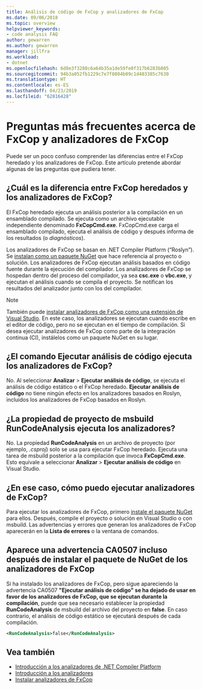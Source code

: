```yaml
---
title: Análisis de código de FxCop y analizadores de FxCop
ms.date: 09/06/2018
ms.topic: overview
helpviewer_keywords:
- code analysis FAQ
author: gewarren
ms.author: gewarren
manager: jillfra
ms.workload:
- dotnet
ms.openlocfilehash: 6d8e3f3288c6a64b35a1de59fe0f317b6283b805
ms.sourcegitcommit: 94b3a052fb1229c7e7f8804b09c1d403385c7630
ms.translationtype: HT
ms.contentlocale: es-ES
ms.lasthandoff: 04/23/2019
ms.locfileid: "62816428"
---
```

# <a name="frequently-asked-questions-about-fxcop-and-fxcop-analyzers"></a>Preguntas más frecuentes acerca de FxCop y analizadores de FxCop

Puede ser un poco confuso comprender las diferencias entre el FxCop heredado y los analizadores de FxCop. Este artículo pretende abordar algunas de las preguntas que pudiera tener.

## <a name="whats-the-difference-between-legacy-fxcop-and-fxcop-analyzers"></a>¿Cuál es la diferencia entre FxCop heredados y los analizadores de FxCop?

El FxCop heredado ejecuta un análisis posterior a la compilación en un ensamblado compilado. Se ejecuta como un archivo ejecutable independiente denominado **FxCopCmd.exe**. FxCopCmd.exe carga el ensamblado compilado, ejecuta el análisis de código y después informa de los resultados (o *diagnósticos*).

Los analizadores de FxCop se basan en .NET Compiler Platform (“Roslyn”). Se [instalan como un paquete NuGet](install-fxcop-analyzers.md#to-install-fxcop-analyzers-as-a-nuget-package) que hace referencia al proyecto o solución. Los analizadores de FxCop ejecutan análisis basados en código fuente durante la ejecución del compilador. Los analizadores de FxCop se hospedan dentro del proceso del compilador, ya sea **csc.exe** o **vbc.exe**, y ejecutan el análisis cuando se compila el proyecto. Se notifican los resultados del analizador junto con los del compilador.

> [!NOTE]
> También puede [instalar analizadores de FxCop como una extensión de Visual Studio](install-fxcop-analyzers.md#to-install-fxcop-analyzers-as-a-vsix). En este caso, los analizadores se ejecutan cuando escribe en el editor de código, pero no se ejecutan en el tiempo de compilación. Si desea ejecutar analizadores de FxCop como parte de la integración continua (CI), instálelos como un paquete NuGet en su lugar.

## <a name="does-the-run-code-analysis-command-run-fxcop-analyzers"></a>¿El comando Ejecutar análisis de código ejecuta los analizadores de FxCop?

No. Al seleccionar **Analizar** > **Ejecutar análisis de código**, se ejecuta el análisis de código estático o el FxCop heredado. **Ejecutar análisis de código** no tiene ningún efecto en los analizadores basados en Roslyn, incluidos los analizadores de FxCop basados en Roslyn.

## <a name="does-the-runcodeanalysis-msbuild-project-property-run-analyzers"></a>¿La propiedad de proyecto de msbuild RunCodeAnalysis ejecuta los analizadores?

No. La propiedad **RunCodeAnalysis** en un archivo de proyecto (por ejemplo, *.csproj*) solo se usa para ejecutar FxCop heredado. Ejecuta una tarea de msbuild posterior a la compilación que invoca **FxCopCmd.exe**. Esto equivale a seleccionar **Analizar** > **Ejecutar análisis de código** en Visual Studio.

## <a name="so-how-do-i-run-fxcop-analyzers-then"></a>¿En ese caso, cómo puedo ejecutar analizadores de FxCop?

Para ejecutar los analizadores de FxCop, primero [instale el paquete NuGet](install-fxcop-analyzers.md) para ellos. Después, compile el proyecto o solución en Visual Studio o con msbuild. Las advertencias y errores que generan los analizadores de FxCop aparecerán en la **Lista de errores** o la ventana de comandos.

## <a name="i-get-warning-ca0507-even-after-ive-installed-the-fxcop-analyzers-nuget-package"></a>Aparece una advertencia CA0507 incluso después de instalar el paquete de NuGet de los analizadores de FxCop

Si ha instalado los analizadores de FxCop, pero sigue apareciendo la advertencia CA0507 **"Ejecutar análisis de código" se ha dejado de usar en favor de los analizadores de FxCop, que se ejecutan durante la compilación**, puede que sea necesario establecer la propiedad **RunCodeAnalysis** de msbuild del archivo del proyecto en **false**. En caso contrario, el análisis de código estático se ejecutará después de cada compilación.

```xml
<RunCodeAnalysis>false</RunCodeAnalysis>
```

## <a name="see-also"></a>Vea también

- [Introducción a los analizadores de .NET Compiler Platform](roslyn-analyzers-overview.md)
- [Introducción a los analizadores](fxcop-analyzers.yml)
- [Instalar analizadores de FxCop](install-fxcop-analyzers.md)
